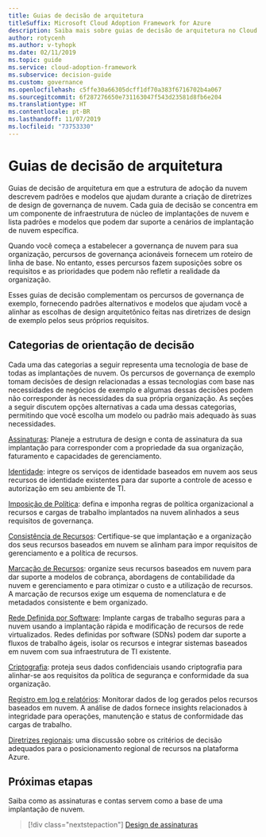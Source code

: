```yaml
---
title: Guias de decisão de arquitetura
titleSuffix: Microsoft Cloud Adoption Framework for Azure
description: Saiba mais sobre guias de decisão de arquitetura no Cloud Adoption Framework.
author: rotycenh
ms.author: v-tyhopk
ms.date: 02/11/2019
ms.topic: guide
ms.service: cloud-adoption-framework
ms.subservice: decision-guide
ms.custom: governance
ms.openlocfilehash: c5ffe30a66305dcff1df70a383f6716702b4a067
ms.sourcegitcommit: 6f287276650e731163047f543d23581d8fb6e204
ms.translationtype: HT
ms.contentlocale: pt-BR
ms.lasthandoff: 11/07/2019
ms.locfileid: "73753330"
---
```

# <a name="architectural-decision-guides"></a>Guias de decisão de arquitetura

Guias de decisão de arquitetura em que a estrutura de adoção da nuvem descrevem padrões e modelos que ajudam durante a criação de diretrizes de design de governança de nuvem. Cada guia de decisão se concentra em um componente de infraestrutura de núcleo de implantações de nuvem e lista padrões e modelos que podem dar suporte a cenários de implantação de nuvem específica.

Quando você começa a estabelecer a governança de nuvem para sua organização, percursos de governança acionáveis fornecem um roteiro de linha de base. No entanto, esses percursos fazem suposições sobre os requisitos e as prioridades que podem não refletir a realidade da organização.

Esses guias de decisão complementam os percursos de governança de exemplo, fornecendo padrões alternativos e modelos que ajudam você a alinhar as escolhas de design arquitetônico feitas nas diretrizes de design de exemplo pelos seus próprios requisitos.

## <a name="decision-guidance-categories"></a>Categorias de orientação de decisão

Cada uma das categorias a seguir representa uma tecnologia de base de todas as implantações de nuvem. Os percursos de governança de exemplo tomam decisões de design relacionadas a essas tecnologias com base nas necessidades de negócios de exemplo e algumas dessas decisões podem não corresponder às necessidades da sua própria organização. As seções a seguir discutem opções alternativas a cada uma dessas categorias, permitindo que você escolha um modelo ou padrão mais adequado às suas necessidades.

[Assinaturas](./subscriptions/index.md): Planeje a estrutura de design e conta de assinatura da sua implantação para corresponder com a propriedade da sua organização, faturamento e capacidades de gerenciamento.

[Identidade](./identity/index.md): integre os serviços de identidade baseados em nuvem aos seus recursos de identidade existentes para dar suporte a controle de acesso e autorização em seu ambiente de TI.

[Imposição de Política](./policy-enforcement/index.md): defina e imponha regras de política organizacional a recursos e cargas de trabalho implantados na nuvem alinhados a seus requisitos de governança.

[Consistência de Recursos](./resource-consistency/index.md): Certifique-se que implantação e a organização dos seus recursos baseados em nuvem se alinham para impor requisitos de gerenciamento e a política de recursos.

[Marcação de Recursos](./resource-tagging/index.md): organize seus recursos baseados em nuvem para dar suporte a modelos de cobrança, abordagens de contabilidade da nuvem e gerenciamento e para otimizar o custo e a utilização de recursos. A marcação de recursos exige um esquema de nomenclatura e de metadados consistente e bem organizado.

[Rede Definida por Software](./software-defined-network/index.md): Implante cargas de trabalho seguras para a nuvem usando a implantação rápida e modificação de recursos de rede virtualizados. Redes definidas por software (SDNs) podem dar suporte a fluxos de trabalho ágeis, isolar os recursos e integrar sistemas baseados em nuvem com sua infraestrutura de TI existente.

[Criptografia](./encryption/index.md): proteja seus dados confidenciais usando criptografia para alinhar-se aos requisitos da política de segurança e conformidade da sua organização.

[Registro em log e relatórios](./logging-and-reporting/index.md): Monitorar dados de log gerados pelos recursos baseados em nuvem. A análise de dados fornece insights relacionados à integridade para operações, manutenção e status de conformidade das cargas de trabalho.

[Diretrizes regionais](./regions/index.md): uma discussão sobre os critérios de decisão adequados para o posicionamento regional de recursos na plataforma Azure.

## <a name="next-steps"></a>Próximas etapas

Saiba como as assinaturas e contas servem como a base de uma implantação de nuvem.

> [!div class="nextstepaction"]
> [Design de assinaturas](./subscriptions/index.md)
